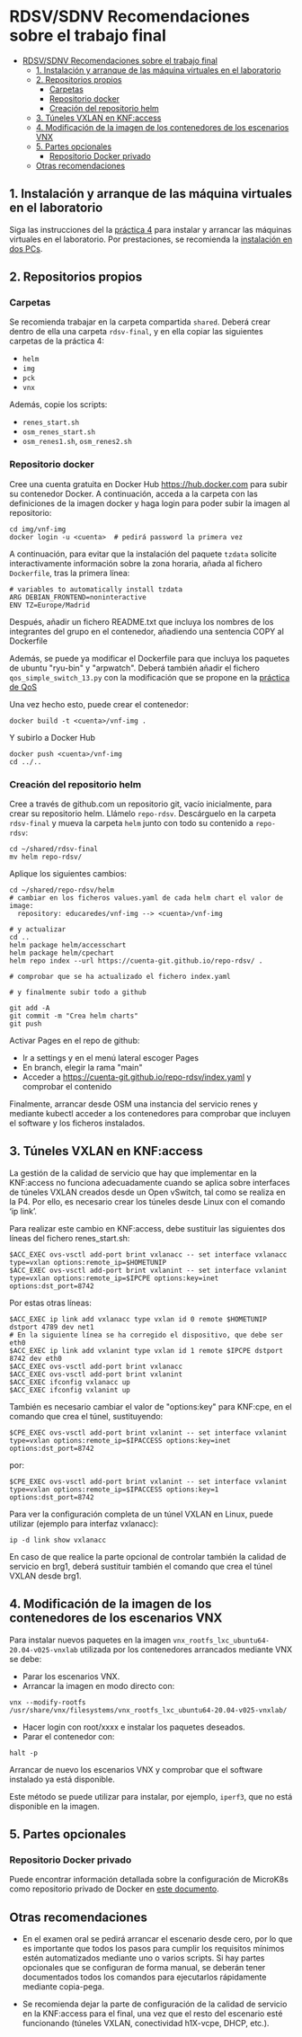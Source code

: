 # RDSV/SDNV Recomendaciones sobre el trabajo final

- [RDSV/SDNV Recomendaciones sobre el trabajo final](#rdsvsdnv-recomendaciones-sobre-el-trabajo-final)
  - [1. Instalación y arranque de las máquina virtuales en el laboratorio](#1-instalación-y-arranque-de-las-máquina-virtuales-en-el-laboratorio)
  - [2. Repositorios propios](#2-repositorios-propios)
    - [Carpetas](#carpetas)
    - [Repositorio docker](#repositorio-docker)
    - [Creación del repositorio helm](#creación-del-repositorio-helm)
  - [3. Túneles VXLAN en KNF:access](#3-túneles-vxlan-en-knfaccess)
  - [4. Modificación de la imagen de los contenedores de los escenarios VNX](#4-modificación-de-la-imagen-de-los-contenedores-de-los-escenarios-vnx)
  - [5. Partes opcionales](#5-partes-opcionales)
    - [Repositorio Docker privado](#repositorio-docker-privado)
  - [Otras recomendaciones](#otras-recomendaciones)


## 1. Instalación y arranque de las máquina virtuales en el laboratorio

Siga las instrucciones del la [práctica 4](RDSV-p4.md) para instalar y arrancar
las máquinas virtuales en el laboratorio. Por prestaciones, se recomienda la
[instalación en dos PCs](RDSV-p4.md#1-instalación-en-dos-pcs).

## 2. Repositorios propios

### Carpetas

Se recomienda trabajar en la carpeta compartida `shared`.  Deberá crear dentro
de ella una carpeta `rdsv-final`, y en ella copiar las siguientes carpetas de la
práctica 4:
- `helm`
- `img`
- `pck`
- `vnx`
  
Además, copie los scripts:
- `renes_start.sh`
- `osm_renes_start.sh`
- `osm_renes1.sh`, `osm_renes2.sh`

### Repositorio docker

Cree una cuenta gratuita en Docker Hub https://hub.docker.com para subir su
contenedor Docker. A continuación, acceda a la carpeta con las definiciones de
la imagen docker y haga login para poder subir la imagen al repositorio:

```
cd img/vnf-img
docker login -u <cuenta>  # pedirá password la primera vez
```

A continuación, para evitar que la instalación del paquete `tzdata` solicite
interactivamente información sobre la zona horaria, añada al fichero
`Dockerfile`, tras la primera línea:

```
# variables to automatically install tzdata 
ARG DEBIAN_FRONTEND=noninteractive
ENV TZ=Europe/Madrid
```

Después, añadir un fichero README.txt que incluya los nombres de los integrantes
del grupo en el contenedor, añadiendo una sentencia COPY al Dockerfile

Además, se puede ya modificar el Dockerfile para que incluya los paquetes de ubuntu 
"ryu-bin" y "arpwatch". Deberá también añadir el fichero
`qos_simple_switch_13.py` con la modificación que se propone en la
[práctica de QoS](http://osrg.github.io/ryu-book/en/html/rest_qos.html)

Una vez hecho esto, puede crear el contenedor:

```
docker build -t <cuenta>/vnf-img .
```

Y subirlo a Docker Hub

```
docker push <cuenta>/vnf-img
cd ../..
```

### Creación del repositorio helm

Cree a través de github.com un repositorio git, vacío inicialmente, para
crear su repositorio helm. Llámelo `repo-rdsv`. Descárguelo en la carpeta
 `rdsv-final` y mueva la carpeta `helm` junto con todo su contenido 
a `repo-rdsv`:

```
cd ~/shared/rdsv-final
mv helm repo-rdsv/
```

Aplique los siguientes cambios:

```
cd ~/shared/repo-rdsv/helm
# cambiar en los ficheros values.yaml de cada helm chart el valor de
image:
  repository: educaredes/vnf-img --> <cuenta>/vnf-img

# y actualizar 
cd ..
helm package helm/accesschart
helm package helm/cpechart
helm repo index --url https://cuenta-git.github.io/repo-rdsv/ .

# comprobar que se ha actualizado el fichero index.yaml

# y finalmente subir todo a github

git add -A
git commit -m "Crea helm charts"
git push 
```

Activar Pages en el repo de github:
- Ir a settings y en el menú lateral escoger Pages
- En branch, elegir la rama "main"
- Acceder a https://cuenta-git.github.io/repo-rdsv/index.yaml y comprobar
  el contenido

Finalmente, arrancar desde OSM una instancia del servicio renes y mediante
kubectl acceder a los contenedores para comprobar que incluyen el software
y los ficheros instalados.

## 3. Túneles VXLAN en KNF:access

La gestión de la calidad de servicio que hay que implementar en la KNF:access no
funciona adecuadamente cuando se aplica sobre interfaces de túneles VXLAN
creados desde un Open vSwitch, tal como se realiza en la P4. Por ello, es
necesario crear los túneles desde Linux con el comando ‘ip link’.

Para realizar este cambio en KNF:access, debe sustituir las siguientes dos
líneas del fichero renes_start.sh: 

```
$ACC_EXEC ovs-vsctl add-port brint vxlanacc -- set interface vxlanacc type=vxlan options:remote_ip=$HOMETUNIP
$ACC_EXEC ovs-vsctl add-port brint vxlanint -- set interface vxlanint type=vxlan options:remote_ip=$IPCPE options:key=inet options:dst_port=8742
```

Por estas otras líneas:

```
$ACC_EXEC ip link add vxlanacc type vxlan id 0 remote $HOMETUNIP dstport 4789 dev net1
# En la siguiente línea se ha corregido el dispositivo, que debe ser eth0
$ACC_EXEC ip link add vxlanint type vxlan id 1 remote $IPCPE dstport 8742 dev eth0
$ACC_EXEC ovs-vsctl add-port brint vxlanacc
$ACC_EXEC ovs-vsctl add-port brint vxlanint
$ACC_EXEC ifconfig vxlanacc up
$ACC_EXEC ifconfig vxlanint up
```

También es necesario cambiar el valor de "options:key" para KNF:cpe, en el
comando que crea el túnel, sustituyendo:

```
$CPE_EXEC ovs-vsctl add-port brint vxlanint -- set interface vxlanint type=vxlan options:remote_ip=$IPACCESS options:key=inet options:dst_port=8742
```

por:

```
$CPE_EXEC ovs-vsctl add-port brint vxlanint -- set interface vxlanint type=vxlan options:remote_ip=$IPACCESS options:key=1 options:dst_port=8742
```

Para ver la configuración completa de un túnel VXLAN en Linux, puede utilizar 
(ejemplo para interfaz vxlanacc):

```
ip -d link show vxlanacc
```

En caso de que realice la parte opcional de controlar también la calidad de
servicio en brg1, deberá sustituir también el comando que crea el túnel VXLAN
desde brg1.

## 4. Modificación de la imagen de los contenedores de los escenarios VNX

Para instalar nuevos paquetes en la imagen
`vnx_rootfs_lxc_ubuntu64-20.04-v025-vnxlab` utilizada por los contenedores
arrancados mediante VNX se debe:

- Parar los escenarios VNX.
- Arrancar la imagen en modo directo con:

```
vnx --modify-rootfs /usr/share/vnx/filesystems/vnx_rootfs_lxc_ubuntu64-20.04-v025-vnxlab/
```

- Hacer login con root/xxxx e instalar los paquetes deseados.
- Parar el contenedor con:

```
halt -p
```

Arrancar de nuevo los escenarios VNX y comprobar que el software instalado ya 
está disponible.

Este método se puede utilizar para instalar, por ejemplo, `iperf3`, que no está
disponible en la imagen.

## 5. Partes opcionales

### Repositorio Docker privado 

Puede encontrar información detallada sobre la configuración de MicroK8s como
repositorio privado de Docker en [este documento](repo-privado-docker.md).

## Otras recomendaciones

- En el examen oral se pedirá arrancar el escenario desde cero, por lo que es
importante que todos los pasos para cumplir los requisitos mínimos estén
automatizados mediante uno o varios scripts. Si hay partes opcionales que se
configuran de forma manual, se deberán tener documentados todos los comandos
para ejecutarlos rápidamente mediante copia-pega. 

- Se recomienda dejar la parte de configuración de la calidad de servicio en la
KNF:access para el final, una vez que el resto del escenario esté funcionando
(túneles VXLAN, conectividad h1X-vcpe, DHCP, etc.).









